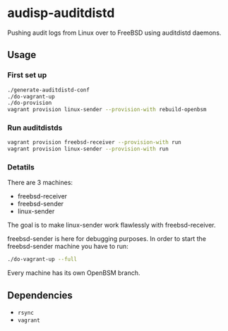 # audisp-auditdistd

Pushing audit logs from Linux over to FreeBSD using auditdistd daemons.

## Usage

### First set up

```sh
./generate-auditdistd-conf
./do-vagrant-up
./do-provision
vagrant provision linux-sender --provision-with rebuild-openbsm
```

### Run auditdistds

```sh
vagrant provision freebsd-receiver --provision-with run
vagrant provision linux-sender --provision-with run
```

### Detatils

There are 3 machines:

* freebsd-receiver
* freebsd-sender
* linux-sender

The goal is to make linux-sender work flawlessly with freebsd-receiver.

freebsd-sender is here for debugging purposes. In order to start the freebsd-sender machine you have to run:

```sh
./do-vagrant-up --full
```

Every machine has its own OpenBSM branch.

## Dependencies

- `rsync`
- `vagrant`
